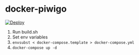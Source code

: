 # docker-piwigo
[![Deploy](https://github.com/Kipjr/docker-piwigo/actions/workflows/deploy.yml/badge.svg?event=workflow_dispatch)](https://github.com/Kipjr/docker-piwigo/actions/workflows/deploy.yml)
1. Run build.sh
2. Set env variables
3. `envsubst < docker-compose.template > docker-compose.yml`
4. `docker-compose up -d`

